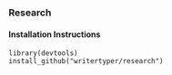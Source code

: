 ### Research

#### Installation Instructions

```
library(devtools)
install_github("writertyper/research")
```
